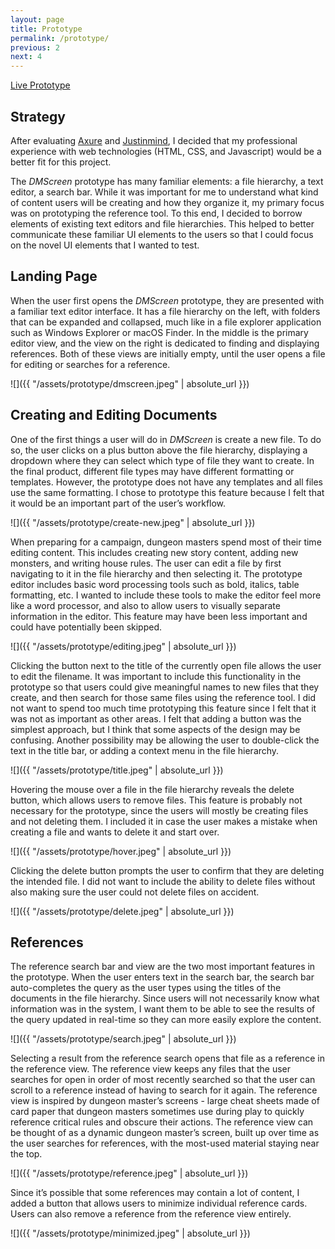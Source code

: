 ```yaml
---
layout: page
title: Prototype
permalink: /prototype/
previous: 2
next: 4
---
```


[Live Prototype](http://dmscreen.herokuapp.com/)

## Strategy

After evaluating [Axure](http://axure.com) and [Justinmind](https://www.justinmind.com), I decided that my professional experience with web technologies (HTML, CSS, and Javascript) would be a better fit for this project.

The *DMScreen* prototype has many familiar elements: a file hierarchy, a text editor, a search bar. While it was important for me to understand what kind of content users will be creating and how they organize it, my primary focus was on prototyping the reference tool. To this end, I decided to borrow elements of existing text editors and file hierarchies. This helped to better communicate these familiar UI elements to the users so that I could focus on the novel UI elements that I wanted to test.

## Landing Page

When the user first opens the *DMScreen* prototype, they are presented with a familiar text editor interface. It has a file hierarchy on the left, with folders that can be expanded and collapsed, much like in a file explorer application such as Windows Explorer or macOS Finder. In the middle is the primary editor view, and the view on the right is dedicated to finding and displaying references. Both of these views are initially empty, until the user opens a file for editing or searches for a reference.

![]({{ "/assets/prototype/dmscreen.jpeg" | absolute_url }})

## Creating and Editing Documents

One of the first things a user will do in *DMScreen* is create a new file. To do so, the user clicks on a plus button above the file hierarchy, displaying a dropdown where they can select which type of file they want to create. In the final product, different file types may have different formatting or templates. However, the prototype does not have any templates and all files use the same formatting. I chose to prototype this feature because I felt that it would be an important part of the user’s workflow.

![]({{ "/assets/prototype/create-new.jpeg" | absolute_url }})

When preparing for a campaign, dungeon masters spend most of their time editing content. This includes creating new story content, adding new monsters, and writing house rules. The user can edit a file by first navigating to it in the file hierarchy and then selecting it. The prototype editor includes basic word processing tools such as bold, italics, table formatting, etc. I wanted to include these tools to make the editor feel more like a word processor, and also to allow users to visually separate information in the editor. This feature may have been less important and could have potentially been skipped.

![]({{ "/assets/prototype/editing.jpeg" | absolute_url }})

Clicking the button next to the title of the currently open file allows the user to edit the filename. It was important to include this functionality in the prototype so that users could give meaningful names to new files that they create, and then search for those same files using the reference tool. I did not want to spend too much time prototyping this feature since I felt that it was not as important as other areas. I felt that adding a button was the simplest approach, but I think that some aspects of the design may be confusing. Another possibility may be allowing the user to double-click the text in the title bar, or adding a context menu in the file hierarchy.

![]({{ "/assets/prototype/title.jpeg" | absolute_url }})

Hovering the mouse over a file in the file hierarchy reveals the delete button, which allows users to remove files. This feature is probably not necessary for the prototype, since the users will mostly be creating files and not deleting them. I included it in case the user makes a mistake when creating a file and wants to delete it and start over.

![]({{ "/assets/prototype/hover.jpeg" | absolute_url }})

Clicking the delete button prompts the user to confirm that they are deleting the intended file. I did not want to include the ability to delete files without also making sure the user could not delete files on accident.

![]({{ "/assets/prototype/delete.jpeg" | absolute_url }})

## References

The reference search bar and view are the two most important features in the prototype. When the user enters text in the search bar, the search bar auto-completes the query as the user types using the titles of the documents in the file hierarchy. Since users will not necessarily know what information was in the system, I want them to be able to see the results of the query updated in real-time so they can more easily explore the content.

![]({{ "/assets/prototype/search.jpeg" | absolute_url }})

Selecting a result from the reference search opens that file as a reference in the reference view. The reference view keeps any files that the user searches for open in order of most recently searched so that the user can scroll to a reference instead of having to search for it again. The reference view is inspired by dungeon master’s screens - large cheat sheets made of card paper that dungeon masters sometimes use during play to quickly reference critical rules and obscure their actions. The reference view can be thought of as a dynamic dungeon master’s screen, built up over time as the user searches for references, with the most-used material staying near the top.

![]({{ "/assets/prototype/reference.jpeg" | absolute_url }})

Since it’s possible that some references may contain a lot of content, I added a button that allows users to minimize individual reference cards. Users can also remove a reference from the reference view entirely.

![]({{ "/assets/prototype/minimized.jpeg" | absolute_url }})